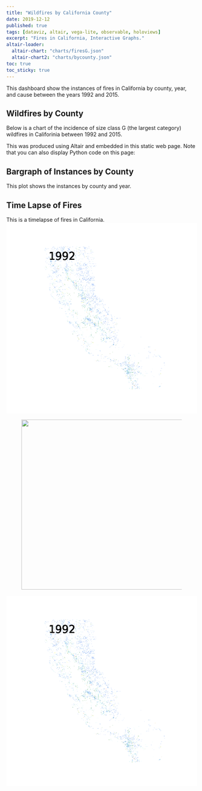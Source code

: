 ```yaml
---
title: "Wildfires by California County"
date: 2019-12-12
published: true
tags: [dataviz, altair, vega-lite, observable, holoviews]
excerpt: "Fires in California, Interactive Graphs."
altair-loader:
  altair-chart: "charts/firesG.json"
  altair-chart2: "charts/bycounty.json"
toc: true
toc_sticky: true
---
```


This dashboard show the instances of fires in California by county, year, and cause between the years 1992 and 2015. 

## Wildfires by County

Below is a chart of the incidence of size class G (the largest category) wildfires in Califorinia between 1992 and 2015. 

<div id="altair-chart"></div>

This was produced using Altair and embedded in this static web page. Note that you can also display Python code on this page:



## Bargraph of Instances by County

This plot shows the instances by county and year. 

<div class="fullwidth">
  <div id="altair-chart2"></div>
</div>

## Time Lapse of Fires 

This is a timelapse of fires in California. 
<img src="https://github.com/schuhma/MUSA620FinalProject2019/blob/master/charts/test.gif"  alt='animated' />

<figure class="animated_gif_frame">
	<img src="/charts/Capture.jpg" data-source="https://github.com/schuhma/MUSA620FinalProject2019/blob/master/charts/test.gif" width="800" height="450" />
</figure>

<img src="https://github.com/schuhma/MUSA620FinalProject2019/blob/master/charts/test.gif" width=1000>
